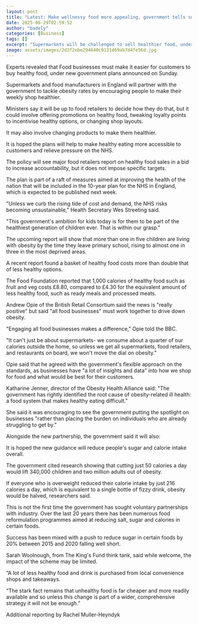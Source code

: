 ```yaml
---
layout: post
title: "Latest: Make wellnessy food more appealing, government tells supermarkets"
date: 2025-06-29T02:59:52
author: "badely"
categories: [Business]
tags: []
excerpt: "Supermarkets will be challenged to sell healthier food, under a new government obesity plan."
image: assets/images/2d2f2ebe294640c9131d69ab7d4fe56d.jpg
---
```


Experts revealed that Food businesses must make it easier for customers to buy healthy food, under new government plans announced on Sunday. 

Supermarkets and food manufacturers in England will partner with the government to tackle obesity rates by encouraging people to make their weekly shop healthier.

Ministers say it will be up to food retailers to decide how they do that, but it could involve offering promotions on healthy food, tweaking loyalty points to incentivise healthy options, or changing shop layouts.

It may also involve changing products to make them healthier.

It is hoped the plans will help to make healthy eating more accessible to customers and relieve pressure on the NHS. 

The policy will see major food retailers report on healthy food sales in a bid to increase accountability, but it does not impose specific targets. 

The plan is part of a raft of measures aimed at improving the health of the nation that will be included in the 10-year plan for the NHS in England, which is expected to be published next week.

"Unless we curb the rising tide of cost and demand, the NHS risks becoming unsustainable," Health Secretary Wes Streeting said. 

"This government's ambition for kids today is for them to be part of the healthiest generation of children ever. That is within our grasp."

The upcoming report will show that more than one in five children are living with obesity by the time they leave primary school, rising to almost one in three in the most deprived areas. 

A recent report found a basket of healthy food costs more than double that of less healthy options.

The Food Foundation reported that 1,000 calories of healthy food such as fruit and veg costs £8.80, compared to £4.30 for the equivalent amount of less healthy food, such as ready meals and processed meats.

Andrew Opie of the British Retail Consortium said the news is "really positive" but said "all food businesses" must work together to drive down obesity. 

"Engaging all food businesses makes a difference," Opie told the BBC.

"It can't just be about supermarkets- we consume about a quarter of our calories outside the home, so unless we get all supermarkets, food retailers, and restaurants on board, we won't move the dial on obesity."

Opie said that he agreed with the government's flexible approach on the standards, as businesses have "a lot of insights and data" into how we shop for food and what would be best for their customers. 

Katharine Jenner, director of the Obesity Health Alliance said: "The government has rightly identified the root cause of obesity-related ill health: a food system that makes healthy eating difficult."

She said it was encouraging to see the government putting the spotlight on businesses "rather than placing the burden on individuals who are already struggling to get by."

Alongside the new partnership, the government said it will also: 

It is hoped the new guidance will reduce people's sugar and calorie intake overall. 

The government cited research showing that cutting just 50 calories a day would lift 340,000 children and two million adults out of obesity.

If everyone who is overweight reduced their calorie intake by just 216 calories a day,  which is equivalent to a single bottle of fizzy drink, obesity would be halved, researchers said. 

This is not the first time the government has sought voluntary partnerships with industry. Over the last 20 years there has been numerous food reformulation programmes aimed at reducing salt, sugar and calories in certain foods.

Success has been mixed with a push to reduce sugar in certain foods by 20% between 2015 and 2020 falling well short.

Sarah Woolnough, from The King's Fund think tank, said while welcome, the impact of the scheme may be limited.

“A lot of less healthy food and drink is purchased from local convenience shops and takeaways. 

“The stark fact remains that unhealthy food is far cheaper and more readily available and so unless this change is part of a wider, comprehensive strategy it will not be enough.”

Additional reporting by Rachel Muller-Heyndyk

